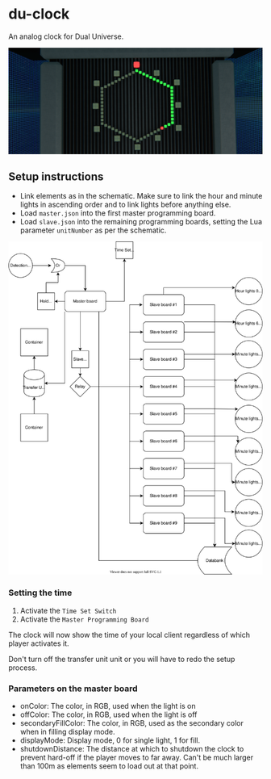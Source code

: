 # du-clock

An analog clock for Dual Universe.

![example](https://raw.githubusercontent.com/PerMalmberg/du-clock/main/example.png "Links")

## Setup instructions

- Link elements as in the schematic. Make sure to link the hour and minute lights in ascending order and to link lights before anything else.
- Load `master.json` into the first master programming board.
- Load `slave.json` into the remaining programming boards, setting the Lua parameter `unitNumber` as per the schematic.

![Schematic](https://raw.githubusercontent.com/PerMalmberg/du-clock/main/Links.svg "Links")

### Setting the time
 
1. Activate the `Time Set Switch` 
2. Activate the `Master Programming Board`

The clock will now show the time of your local client regardless of which player activates it.

Don't turn off the transfer unit unit or you will have to redo the setup process.

### Parameters on the master board

- onColor: The color, in RGB, used when the light is on
- offColor: The color, in RGB, used when the light is off
- secondaryFillColor: The color, in RGB, used as the secondary color when in filling display mode.
- displayMode: Display mode, 0 for single light, 1 for fill.
- shutdownDistance: The distance at which to shutdown the clock to prevent hard-off if the player moves to far away. Can't be much larger than 100m as elements seem to load out at that point.

